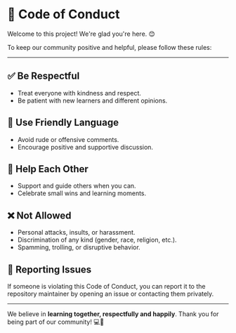 # 📜 Code of Conduct

Welcome to this project! We're glad you're here. 😊

To keep our community positive and helpful, please follow these rules:

---

## ✅ Be Respectful
- Treat everyone with kindness and respect.
- Be patient with new learners and different opinions.

## 💬 Use Friendly Language
- Avoid rude or offensive comments.
- Encourage positive and supportive discussion.

## 🤝 Help Each Other
- Support and guide others when you can.
- Celebrate small wins and learning moments.

## ❌ Not Allowed
- Personal attacks, insults, or harassment.
- Discrimination of any kind (gender, race, religion, etc.).
- Spamming, trolling, or disruptive behavior.

## 📩 Reporting Issues
If someone is violating this Code of Conduct, you can report it to the repository maintainer by opening an issue or contacting them privately.

---

We believe in **learning together, respectfully and happily**. Thank you for being part of our community! 💻🌟
